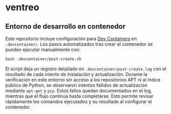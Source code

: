 # ventreo

## Entorno de desarrollo en contenedor

Este repositorio incluye configuración para [Dev Containers](https://containers.dev/) en `.devcontainer/`. Los pasos automatizados tras crear el contenedor se pueden ejecutar manualmente con:

```bash
bash .devcontainer/post-create.sh
```

El script deja un registro detallado en `.devcontainer/post-create.log` con el resultado de cada intento de instalación y actualización. Durante la verificación en este entorno sin acceso a los repositorios APT ni al índice público de Python, se observaron intentos fallidos de actualización mediante `apt-get` y `pip`. Estos fallos quedan documentados en el log, mientras que el flujo continúa hasta completarse. Esto permite revisar rápidamente los comandos ejecutados y su resultado al configurar el contenedor.
